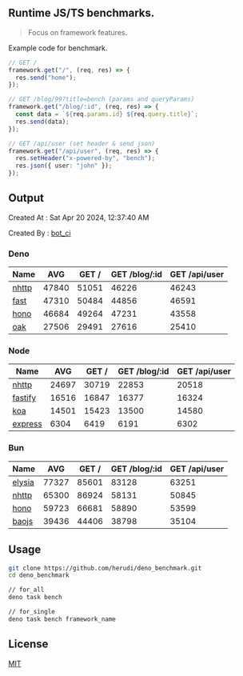 ## Runtime JS/TS benchmarks.

> Focus on framework features.

Example code for benchmark.
```ts
// GET /
framework.get("/", (req, res) => {
  res.send("home");
});

// GET /blog/99?title=bench (params and queryParams)
framework.get("/blog/:id", (req, res) => {
  const data = `${req.params.id} ${req.query.title}`;
  res.send(data);
});

// GET /api/user (set header & send json)
framework.get("/api/user", (req, res) => {
  res.setHeader("x-powered-by", "bench");
  res.json({ user: "john" });
});
```

## Output
Created At : Sat Apr 20 2024, 12:37:40 AM

Created By : [bot_ci](https://github.com/herudi/deno_benchmarks/commits?author=github-actions%5Bbot%5D)


### Deno
|Name|AVG|GET /|GET /blog/:id|GET /api/user|
|----|----|----|----|----|
|[nhttp](https://github.com/nhttp/nhttp)|47840|51051|46226|46243|
|[fast](https://github.com/danteissaias/fast)|47310|50484|44856|46591|
|[hono](https://github.com/honojs/hono)|46684|49264|47231|43558|
|[oak](https://github.com/oakserver/oak)|27506|29491|27616|25410|
  


### Node
|Name|AVG|GET /|GET /blog/:id|GET /api/user|
|----|----|----|----|----|
|[nhttp](https://github.com/nhttp/nhttp)|24697|30719|22853|20518|
|[fastify](https://github.com/fastify/fastify)|16516|16847|16377|16324|
|[koa](https://github.com/koajs/koa)|14501|15423|13500|14580|
|[express](https://github.com/expressjs/express)|6304|6419|6191|6302|
  


### Bun
|Name|AVG|GET /|GET /blog/:id|GET /api/user|
|----|----|----|----|----|
|[elysia](https://github.com/elysiajs/elysia)|77327|85601|83128|63251|
|[nhttp](https://github.com/nhttp/nhttp)|65300|86924|58131|50845|
|[hono](https://github.com/honojs/hono)|59723|66681|58890|53599|
|[baojs](https://github.com/mattreid1/baojs)|39436|44406|38798|35104|
  



## Usage

```bash
git clone https://github.com/herudi/deno_benchmark.git
cd deno_benchmark

// for_all
deno task bench

// for_single
deno task bench framework_name
```

## License

[MIT](LICENSE)

